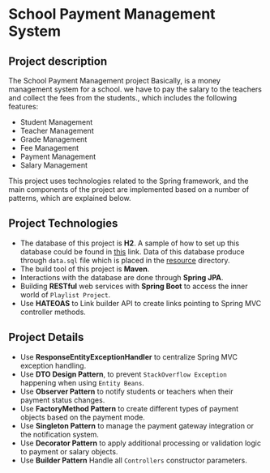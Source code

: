 # School Payment Management System
## Project description

The School Payment Management project Basically, is a money management system for a school. we have to pay the salary to the teachers and collect the fees from the students., which includes the following features:
* Student Management
* Teacher Management
* Grade Management
* Fee Management
* Payment Management
* Salary Management

This project uses technologies related to the Spring framework, and the main components of the project are implemented based on a number of patterns, which are explained below.

## Project Technologies
* The database of this project is **H2**. A sample of how to set up this database could be found in [this](https://www.baeldung.com/spring-boot-h2-database) link. Data of this database produce through `data.sql` file which is placed in the [resource](https://github.com/RahaShafaei/javaExercises/tree/main/playlistApplication/src/main/resources) directory.
* The build tool of this project is **Maven**.
* Interactions with the database are done through **Spring JPA**.
* Building **RESTful** web services with **Spring Boot** to access the inner world of `Playlist Project`.
* Use **HATEOAS** to Link builder API to create links pointing to Spring MVC controller methods.

## Project Details
* Use **ResponseEntityExceptionHandler** to centralize Spring MVC exception handling.
* Use **DTO Design Pattern**, to prevent `StackOverflow Exception` happening when using `Entity Beans`.
* Use **Observer Pattern** to notify students or teachers when their payment status changes.
* Use **FactoryMethod Pattern** to create different types of payment objects based on the payment mode.
* Use **Singleton Pattern** to manage the payment gateway integration or the notification system.
* Use **Decorator Pattern** to apply additional processing or validation logic to payment or salary objects.
* Use **Builder Pattern** Handle all `Controllers` constructor parameters.